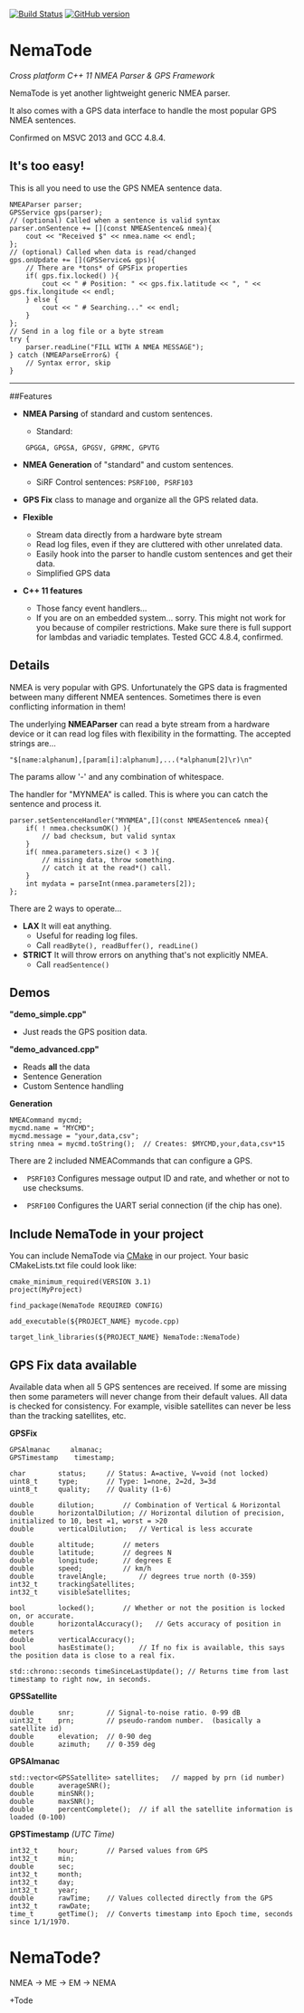 [![Build Status](https://travis-ci.com/Joe-DN/NemaTode.svg?branch=master)](https://travis-ci.com/Joe-DN/NemaTode)
[![GitHub version](https://badge.fury.io/gh/Joe-DN%2FNemaTode.svg)](https://badge.fury.io/gh/Joe-DN%2FNemaTode)

# NemaTode

*Cross platform C++ 11 NMEA Parser & GPS Framework*

NemaTode is yet another lightweight generic NMEA parser.

It also comes with a GPS data interface to handle the most popular GPS NMEA sentences.

Confirmed on MSVC 2013 and GCC 4.8.4.

## It's too easy!
This is all you need to use the GPS NMEA sentence data.


    NMEAParser parser;
    GPSService gps(parser);
    // (optional) Called when a sentence is valid syntax
    parser.onSentence += [](const NMEASentence& nmea){
        cout << "Received $" << nmea.name << endl;
    };
    // (optional) Called when data is read/changed
    gps.onUpdate += [](GPSService& gps){
        // There are *tons* of GPSFix properties
        if( gps.fix.locked() ){
            cout << " # Position: " << gps.fix.latitude << ", " << gps.fix.longitude << endl;
        } else {
            cout << " # Searching..." << endl;
        }
    };
    // Send in a log file or a byte stream
    try {
        parser.readLine("FILL WITH A NMEA MESSAGE");
    } catch (NMEAParseError&) {
        // Syntax error, skip
    }
    

    
    

      

----
##Features

* **NMEA Parsing** of standard and custom sentences.

  - Standard:
```` 
    GPGGA, GPGSA, GPGSV, GPRMC, GPVTG
````

* **NMEA Generation** of "standard" and custom sentences.
  - SiRF Control sentences: ```` PSRF100, PSRF103 ````

* **GPS Fix** class to manage and organize all the GPS related data.


* **Flexible**
   - Stream data directly from a hardware byte stream
   - Read log files, even if they are cluttered with other unrelated data.
   - Easily hook into the parser to handle custom sentences and get their data.
   - Simplified GPS data
    
* **C++ 11 features**
   - Those fancy event handlers...
   - If you are on an embedded system... sorry. This might not work for you because of compiler restrictions. Make sure there is full support for lambdas and variadic templates. Tested GCC 4.8.4, confirmed.

## Details
NMEA is very popular with GPS. Unfortunately the GPS data is fragmented
between many different NMEA sentences. Sometimes there is even conflicting 
information in them!

The underlying **NMEAParser** can read a byte stream from a hardware device or 
it can read log files with flexibility in the formatting. The accepted strings are...

````
"$[name:alphanum],[param[i]:alphanum],...(*alphanum[2]\r)\n"
````

The params allow '-' and any combination of whitespace.

The handler for "MYNMEA" is called. This is where you can catch the sentence and process it.

    parser.setSentenceHandler("MYNMEA",[](const NMEASentence& nmea){
        if( ! nmea.checksumOK() ){
            // bad checksum, but valid syntax
        }
        if( nmea.parameters.size() < 3 ){
            // missing data, throw something.
            // catch it at the read*() call.
        }
        int mydata = parseInt(nmea.parameters[2]);
    };



There are 2 ways to operate...

* **LAX**  It will eat anything.
    - Useful for reading log files.
    - Call ````readByte(), readBuffer(), readLine()````
* **STRICT**   It will throw errors on anything that's not explicitly NMEA.
    - Call ```` readSentence() ````


## Demos
**"demo_simple.cpp"**

 * Just reads the GPS position data.


**"demo_advanced.cpp"**

 * Reads **all** the data
 * Sentence Generation
 * Custom Sentence handling

**Generation**
    
    NMEACommand mycmd;
    mycmd.name = "MYCMD";
    mycmd.message = "your,data,csv";
    string nmea = mycmd.toString();  // Creates: $MYCMD,your,data,csv*15


There are 2 included NMEACommands that can configure a GPS.

 * ```` PSRF103```` Configures message output ID and rate, and whether or not to use checksums.

 * ```` PSRF100```` Configures the UART serial connection (if the chip has one).


## Include NemaTode in your project
You can include NemaTode via [CMake](https://cmake.org) in our project.
Your basic CMakeLists.txt file could look like:

    cmake_minimum_required(VERSION 3.1)
    project(MyProject)

    find_package(NemaTode REQUIRED CONFIG)

    add_executable(${PROJECT_NAME} mycode.cpp)

    target_link_libraries(${PROJECT_NAME} NemaTode::NemaTode)


## GPS Fix data available
Available data when all 5 GPS sentences are received. If some are missing then some parameters will never change from their default values.
All data is checked for consistency. For example, visible satellites can never be less than the tracking satellites, etc.


**GPSFix**

    GPSAlmanac     almanac;
    GPSTimestamp 	timestamp;

    char 		status;		// Status: A=active, V=void (not locked)
    uint8_t 	type;		// Type: 1=none, 2=2d, 3=3d
    uint8_t 	quality;	// Quality (1-6) 

    double 		dilution;		// Combination of Vertical & Horizontal
    double 		horizontalDilution;	// Horizontal dilution of precision, initialized to 10, best =1, worst = >20
    double 		verticalDilution;	// Vertical is less accurate

    double 		altitude;		// meters
    double 		latitude;		// degrees N
    double 		longitude;		// degrees E
    double 		speed;			// km/h
    double 		travelAngle;		// degrees true north (0-359)
    int32_t 	trackingSatellites;
    int32_t 	visibleSatellites;

    bool 		locked();		// Whether or not the position is locked on, or accurate.
    double 		horizontalAccuracy();	// Gets accuracy of position in meters
    double 		verticalAccuracy();
    bool 		hasEstimate();		// If no fix is available, this says the position data is close to a real fix.
		
    std::chrono::seconds timeSinceLastUpdate();	// Returns time from last timestamp to right now, in seconds.
    

**GPSSatellite**

    double 		snr;		// Signal-to-noise ratio. 0-99 dB
    uint32_t 	prn;		// pseudo-random number.  (basically a satellite id)
    double 		elevation;	// 0-90 deg
    double 		azimuth;	// 0-359 deg


**GPSAlmanac**

    std::vector<GPSSatellite> satellites;	// mapped by prn (id number)
    double 		averageSNR(); 
    double 		minSNR();
    double 		maxSNR();
    double 		percentComplete();	// if all the satellite information is loaded (0-100)

		
**GPSTimestamp**    *(UTC Time)*

    int32_t 	hour;		// Parsed values from GPS
    int32_t 	min;		
    double 		sec;		
    int32_t 	month;		
    int32_t 	day;		
    int32_t 	year;		
    double 		rawTime;	// Values collected directly from the GPS
    int32_t 	rawDate;	
    time_t 		getTime();	// Converts timestamp into Epoch time, seconds since 1/1/1970.


# NemaTode?

NMEA -> ME -> EM -> NEMA

+Tode

